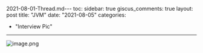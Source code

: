 2021-08-01-Thread.md---
toc:
  sidebar: true
giscus_comments: true
layout: post
title: "JVM"
date: "2021-08-05"
categories: 
  - "Interview Pic"
---

![image.png](https://raw.githubusercontent.com/zhengstar94/zhengstar94.github.io/main/_posts/2021/08/images/jvm.png)